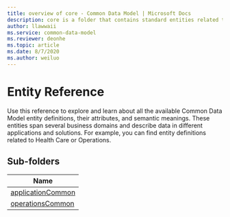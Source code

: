 ```yaml
---
title: overview of core - Common Data Model | Microsoft Docs
description: core is a folder that contains standard entities related to the Common Data Model.
author: llawwaii
ms.service: common-data-model
ms.reviewer: deonhe
ms.topic: article
ms.date: 8/7/2020
ms.author: weiluo
---
```


# Entity Reference

Use this reference to explore and learn about all the available Common Data Model entity definitions, their attributes, and semantic meanings. These entities span several business domains and describe data in different applications and solutions. For example, you can find entity definitions related to Health Care or Operations.  

## Sub-folders

|Name|
|---|
|[applicationCommon](applicationCommon/overview.md)|
|[operationsCommon](operationsCommon/overview.md)|


